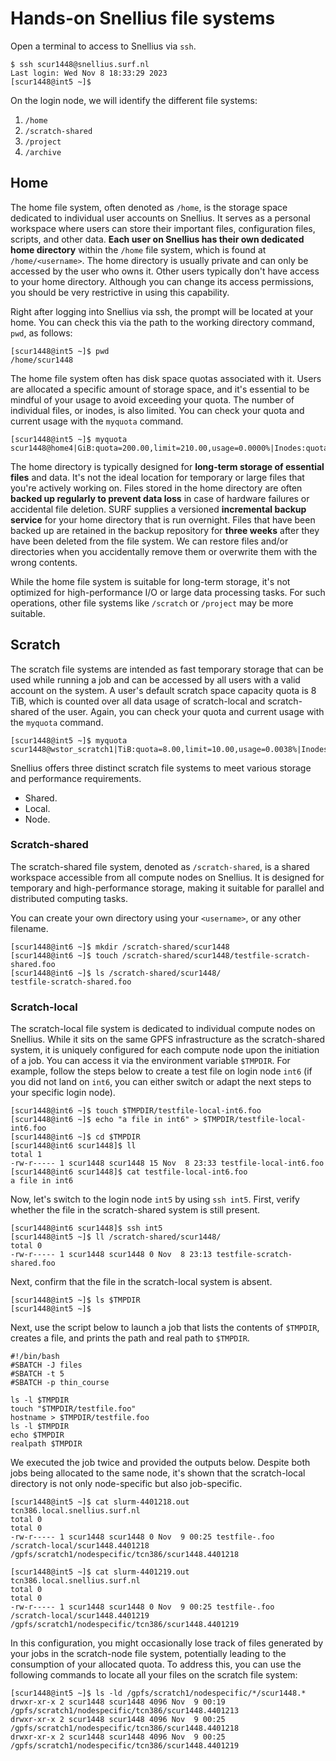 # Hands-on Snellius file systems

Open a terminal to access to Snellius via `ssh`.

```
$ ssh scur1448@snellius.surf.nl
Last login: Wed Nov 8 18:33:29 2023
[scur1448@int5 ~]$
```

On the login node, we will identify the different file systems:
1. `/home`
2. `/scratch-shared`
3. `/project`
4. `/archive`

## Home
The home file system, often denoted as `/home`, is the storage space dedicated to individual user accounts on Snellius. It serves as a personal workspace where users can store their important files, configuration files, scripts, and other data. **Each user on Snellius has their own dedicated home directory** within the `/home` file system, which is found at `/home/<username>`. The home directory is usually private and can only be accessed by the user who owns it. Other users typically don't have access to your home directory. Although you can change its access permissions, you should be very restrictive in using this capability.

Right after logging into Snellius via ssh, the prompt will be located at your home. You can check this via the path to the working directory command, `pwd`, as follows:

```
[scur1448@int5 ~]$ pwd
/home/scur1448
```

The home file system often has disk space quotas associated with it. Users are allocated a specific amount of storage space, and it's essential to be mindful of your usage to avoid exceeding your quota. The number of individual files, or inodes, is also limited. You can check your quota and current usage with the `myquota` command.

```
[scur1448@int5 ~]$ myquota
scur1448@home4|GiB:quota=200.00,limit=210.00,usage=0.0000%|Inodes:quota=1000000,limit=1200000,usage=0.0008%
```

The home directory is typically designed for **long-term storage of essential files** and data. It's not the ideal location for temporary or large files that you're actively working on. Files stored in the home directory are often **backed up regularly to prevent data loss** in case of hardware failures or accidental file deletion. SURF supplies a versioned **incremental backup service** for your home directory that is run overnight. Files that have been backed up are retained in the backup repository for **three weeks** after they have been deleted from the file system. We can restore files and/or directories when you accidentally remove them or overwrite them with the wrong contents.

While the home file system is suitable for long-term storage, it's not optimized for high-performance I/O or large data processing tasks. For such operations, other file systems like `/scratch` or `/project` may be more suitable.

## Scratch
The scratch file systems are intended as fast temporary storage that can be used while running a job and can be accessed by all users with a valid account on the system. A user's default scratch space capacity quota is 8 TiB, which is counted over all data usage of scratch-local and scratch-shared of the user. Again, you can check your quota and current usage with the `myquota` command.

```
[scur1448@int5 ~]$ myquota
scur1448@wstor_scratch1|TiB:quota=8.00,limit=10.00,usage=0.0038%|Inodes:quota=3000000,limit=4000000,usage=0.0014%
```

Snellius offers three distinct scratch file systems to meet various storage and performance requirements.
* Shared. 
* Local.
* Node.

### Scratch-shared
The scratch-shared file system, denoted as `/scratch-shared`, is a shared workspace accessible from all compute nodes on Snellius. It is designed for temporary and high-performance storage, making it suitable for parallel and distributed computing tasks.

You can create your own directory using your `<username>`, or any other filename.

```
[scur1448@int6 ~]$ mkdir /scratch-shared/scur1448
[scur1448@int6 ~]$ touch /scratch-shared/scur1448/testfile-scratch-shared.foo
[scur1448@int6 ~]$ ls /scratch-shared/scur1448/
testfile-scratch-shared.foo
```

### Scratch-local
The scratch-local file system is dedicated to individual compute nodes on Snellius. While it sits on the same GPFS infrastructure as the scratch-shared system, it is uniquely configured for each compute node upon the initiation of a job. You can access it via the environment variable `$TMPDIR`. For example, follow the steps below to create a test file on login node `int6` (if you did not land on `int6`, you can either switch or adapt the next steps to your specific login node).

```
[scur1448@int6 ~]$ touch $TMPDIR/testfile-local-int6.foo
[scur1448@int6 ~]$ echo "a file in int6" > $TMPDIR/testfile-local-int6.foo
[scur1448@int6 ~]$ cd $TMPDIR
[scur1448@int6 scur1448]$ ll
total 1
-rw-r----- 1 scur1448 scur1448 15 Nov  8 23:33 testfile-local-int6.foo
[scur1448@int6 scur1448]$ cat testfile-local-int6.foo 
a file in int6
```

Now, let's switch to the login node `int5` by using `ssh int5`. First, verify whether the file in the scratch-shared system is still present.

```
[scur1448@int6 scur1448]$ ssh int5
[scur1448@int5 ~]$ ll /scratch-shared/scur1448/
total 0
-rw-r----- 1 scur1448 scur1448 0 Nov  8 23:13 testfile-scratch-shared.foo
```

Next, confirm that the file in the scratch-local system is absent.

```
[scur1448@int5 ~]$ ls $TMPDIR
[scur1448@int5 ~]$ 
```

Next, use the script below to launch a job that lists the contents of `$TMPDIR`, creates a file, and prints the path and real path to `$TMPDIR`.

```
#!/bin/bash
#SBATCH -J files
#SBATCH -t 5
#SBATCH -p thin_course

ls -l $TMPDIR
touch "$TMPDIR/testfile.foo"
hostname > $TMPDIR/testfile.foo
ls -l $TMPDIR
echo $TMPDIR
realpath $TMPDIR
```

We executed the job twice and provided the outputs below. Despite both jobs being allocated to the same node, it's shown that the scratch-local directory is not only node-specific but also job-specific.

```
[scur1448@int5 ~]$ cat slurm-4401218.out
tcn386.local.snellius.surf.nl
total 0
total 0
-rw-r----- 1 scur1448 scur1448 0 Nov  9 00:25 testfile-.foo
/scratch-local/scur1448.4401218
/gpfs/scratch1/nodespecific/tcn386/scur1448.4401218
```

```
[scur1448@int5 ~]$ cat slurm-4401219.out
tcn386.local.snellius.surf.nl
total 0
total 0
-rw-r----- 1 scur1448 scur1448 0 Nov  9 00:25 testfile-.foo
/scratch-local/scur1448.4401219
/gpfs/scratch1/nodespecific/tcn386/scur1448.4401219
```

In this configuration, you might occasionally lose track of files generated by your jobs in the scratch-node file system, potentially leading to the consumption of your allocated quota. To address this, you can use the following commands to locate all your files on the scratch file system:

```
[scur1448@int5 ~]$ ls -ld /gpfs/scratch1/nodespecific/*/scur1448.*
drwxr-xr-x 2 scur1448 scur1448 4096 Nov  9 00:19 /gpfs/scratch1/nodespecific/tcn386/scur1448.4401213
drwxr-xr-x 2 scur1448 scur1448 4096 Nov  9 00:25 /gpfs/scratch1/nodespecific/tcn386/scur1448.4401218
drwxr-xr-x 2 scur1448 scur1448 4096 Nov  9 00:25 /gpfs/scratch1/nodespecific/tcn386/scur1448.4401219
```
